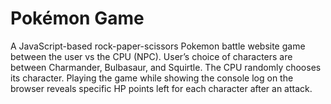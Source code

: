 # Pokémon Game

A JavaScript-based rock-paper-scissors Pokemon battle website game between the user vs the CPU (NPC). User’s choice of characters are between Charmander, Bulbasaur, and Squirtle. The CPU randomly chooses its character. Playing the game while showing the console log on the browser reveals specific HP points left for each character after an attack.
